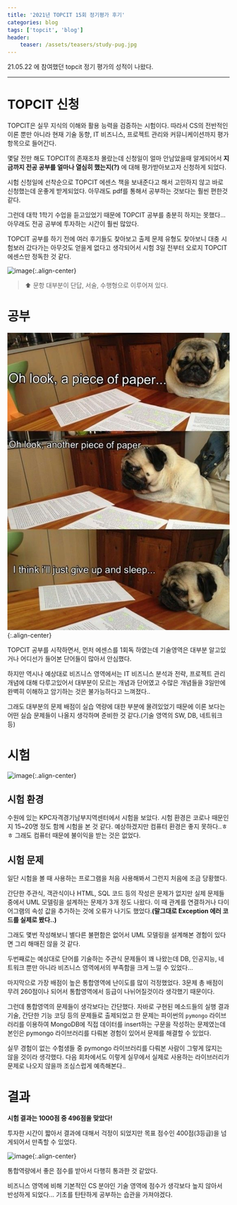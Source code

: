 ```yaml
---
title: '2021년 TOPCIT 15회 정기평가 후기'
categories: blog
tags: ['topcit', 'blog']
header:
    teaser: /assets/teasers/study-pug.jpg
---
```


21.05.22 에 참여했던 topcit 정기 평가의 성적이 나왔다.

- - -

# TOPCIT 신청

TOPCIT은 실무 지식의 이해와 활용 능력을 검증하는 시험이다. 따라서 CS의 전반적인 이론 뿐만 아니라 현재 기술 동향, IT 비즈니스, 프로젝트 관리와 커뮤니케이션까지 평가 항목으로 들어간다.

몇달 전만 해도 TOPCIT의 존재조차 몰랐는데 신청일이 얼마 안남았을때 알게되어서 __지금까지 전공 공부를 얼마나 열심히 했는지(?)__ 에 대해 평가받아보고자 신청하게 되었다.

시험 신청일에 선착순으로 TOPCIT 에센스 책을 보내준다고 해서 고민하지 않고 바로 신청했는데 운좋게 받게되었다. 아무래도 pdf를 통해서 공부하는 것보다는 훨씬 편한것 같다.

그런데 대학 1학기 수업을 듣고있었기 때문에 TOPCIT 공부를 충분히 하지는 못했다... 아무래도 전공 공부에 투자하는 시간이 훨씬 많았다.

TOPCIT 공부를 하기 전에 여러 후기들도 찾아보고 출제 문제 유형도 찾아보니 대충 시험보러 갔다가는 아무것도 얻을게 없다고 생각되어서 시험 3일 전부터 오로지 TOPCIT 에센스만 정독한 것 같다.

![image](https://user-images.githubusercontent.com/69145799/122756875-ed875800-d2d1-11eb-975c-6f06a5f65600.png){:.align-center}

> ⬆ 문항 대부분이 단답, 서술, 수행형으로 이루어져 있다.

# 공부

![image](/assets/teasers/study-pug.jpg){:.align-center}

TOPCIT 공부를 시작하면서, 먼저 에센스를 1회독 하였는데 기술영역은 대부분 알고있거나 어디선가 들어본 단어들이 많아서 안심했다. 

하지만 역시나 예상대로 비즈니스 영역에서는 IT 비즈니스 분석과 전략, 프로젝트 관리 개념에 대해 다루고있어서 대부분이 모르는 개념과 단어였고 수많은 개념들을 3일만에 완벽히 이해하고 암기하는 것은 불가능하다고 느껴졌다..

그래도 대부분의 문제 배점이 실습 역량에 대한 부분에 몰려있었기 때문에 이론 보다는 어떤 실습 문제들이 나올지 생각하며 준비한 것 같다.(기술 영역의 SW, DB, 네트워크 등)

# 시험

![image](https://user-images.githubusercontent.com/69145799/122759343-caaa7300-d2d4-11eb-849c-8e2c0af97196.png){:.align-center}

## 시험 환경

수원에 있는 KPC자격경기남부지역센터에서 시험을 보았다. 시험 환경은 코로나 때문인지 15~20명 정도 함께 시험을 본 것 같다. 예상하겠지만 컴퓨터 환경은 좋지 못하다..ㅎㅎ 그래도 컴퓨터 때문에 불이익을 받는 것은 없었다.

## 시험 문제

일단 시험을 볼 때 사용하는 프로그램을 처음 사용해봐서 그런지 처음에 조금 당황했다. 

간단한 주관식, 객관식이나 HTML, SQL 코드 등의 작성은 문제가 없지만 실제 문제들 중에서 UML 모델링을 설계하는 문제가 3개 정도 나왔다. 이 때 관계를 연결하거나 다이어그램의 속성 값을 추가하는 것에 오류가 나기도 했었다.__(말그대로 Exception 에러 코드를 실제로 봤다..)__

그래도 몇번 작성해보니 별다른 불편함은 없어서 UML 모델링을 설계해본 경험이 있다면 그리 해매진 않을 것 같다.

두번째로는 예상대로 단어를 기술하는 주관식 문제들이 꽤 나왔는데 DB, 인공지능, 네트워크 뿐만 아니라 비즈니스 영역에서의 부족함을 크게 느낄 수 있었다...

마지막으로 가장 배점이 높은 통합영역에 난이도를 많이 걱정했었다. 3문제 총 배점이 무려 260점이나 되어서 통합영역에서 등급이 나뉘어질것이라 생각했기 때문이다.

그런데 통합영역의 문제들이 생각보다는 간단했다. 자바로 구현된 메소드들의 실행 결과 기술, 간단한 기능 코딩 등의 문제들로 출제되었고 한 문제는 파이썬의 `pymongo` 라이브러리를 이용하여 MongoDB에 직접 데이터를 insert하는 구문을 작성하는 문제였는데 본인은 pymongo 라이브러리를 다뤄본 경험이 있어서 문제를 해결할 수 있었다.

실무 경험이 없는 수험생들 중 pymongo 라이브러리를 다뤄본 사람이 그렇게 많지는 않을 것이라 생각했다. 다음 회차에서도 이렇게 실무에서 실제로 사용하는 라이브러리가 문제로 나오지 않을까 조심스럽게 예측해본다..

# 결과

__시험 결과는 1000점 중 496점을 맞았다!__ 

투자한 시간이 짧아서 결과에 대해서 걱정이 되었지만 목표 점수인 400점(3등급)을 넘게되어서 만족할 수 있었다.

![image](https://user-images.githubusercontent.com/69145799/122762710-90db6b80-d2d8-11eb-9e7f-7c53eafd706d.png){:.align-center}

통합역량에서 좋은 점수를 받아서 다행히 통과한 것 같았다. 

비즈니스 영역에 비해 기본적인 CS 분야인 기술 영역에 점수가 생각보다 높지 않아서 반성하게 되었다... 기초를 탄탄하게 공부하는 습관을 가져야겠다.
